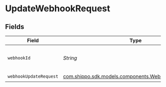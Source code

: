 # UpdateWebhookRequest


## Fields

| Field                                                                                                    | Type                                                                                                     | Required                                                                                                 | Description                                                                                              |
| -------------------------------------------------------------------------------------------------------- | -------------------------------------------------------------------------------------------------------- | -------------------------------------------------------------------------------------------------------- | -------------------------------------------------------------------------------------------------------- |
| `webhookId`                                                                                              | *String*                                                                                                 | :heavy_check_mark:                                                                                       | Object ID of the webhook to retrieve                                                                     |
| `webhookUpdateRequest`                                                                                   | [com.shippo.sdk.models.components.WebhookUpdateRequest](../../models/components/WebhookUpdateRequest.md) | :heavy_check_mark:                                                                                       | N/A                                                                                                      |